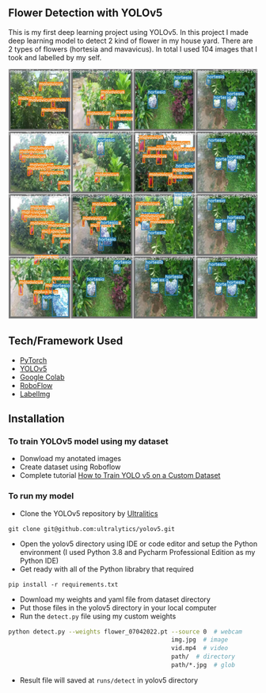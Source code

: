 ## Flower Detection with YOLOv5
This is my first deep learning project using YOLOv5. In this project I made deep learning model to detect 2 kind of flower in my house yard. There are 2 types of flowers (hortesia and mavavicus). In total I used 104 images that I took and labelled by my self.

![Design](/documentation/1-flower-detection.jpg)

## Tech/Framework Used
- [PyTorch](https://pytorch.org/hub/ultralytics_yolov5/)
- [YOLOv5](https://ultralytics.com/yolov5)
- [Google Colab](https://colab.research.google.com/)
- [RoboFlow](https://roboflow.com/)
- [LabelImg](https://tzutalin.github.io/labelImg/)

## Installation
### To train YOLOv5 model using my dataset
- Donwload my anotated images
- Create dataset using Roboflow
- Complete tutorial
[How to Train YOLO v5 on a Custom Dataset](https://www.youtube.com/watch?v=MdF6x6ZmLAY)

### To run my model
- Clone the YOLOv5 repository by [Ultralitics](https://ultralytics.com/)
```
git clone git@github.com:ultralytics/yolov5.git
```
- Open the yolov5 directory using IDE or code editor and setup the Python environment (I used Python 3.8 and Pycharm Professional Edition as my Python IDE)
- Get ready with all of the Python librabry that required
```
pip install -r requirements.txt
```
- Download my weights and yaml file from dataset directory
- Put those files in the yolov5 directory in your local computer
- Run the `detect.py` file using my custom weights
```bash
python detect.py --weights flower_07042022.pt --source 0  # webcam
                                              img.jpg  # image
                                              vid.mp4  # video
                                              path/  # directory
                                              path/*.jpg  # glob
```
- Result file will saved at  `runs/detect` in yolov5 directory

